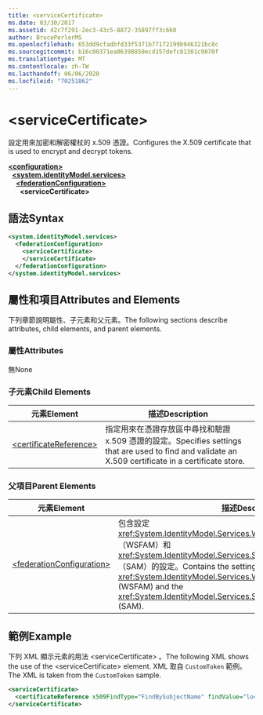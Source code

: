 ```yaml
---
title: <serviceCertificate>
ms.date: 03/30/2017
ms.assetid: 42c7f291-2ec3-43c5-8872-35897ff3c660
author: BrucePerlerMS
ms.openlocfilehash: 653dd9cfadbfd33f5371b77172199b946321bc8c
ms.sourcegitcommit: b16c00371ea06398859ecd157defc81301c9070f
ms.translationtype: MT
ms.contentlocale: zh-TW
ms.lasthandoff: 06/06/2020
ms.locfileid: "70251862"
---
```

# \<serviceCertificate>
<span data-ttu-id="e6223-101">設定用來加密和解密權杖的 x.509 憑證。</span><span class="sxs-lookup"><span data-stu-id="e6223-101">Configures the X.509 certificate that is used to encrypt and decrypt tokens.</span></span>  
  
[**\<configuration>**](../configuration-element.md)\
&nbsp;&nbsp;[**\<system.identityModel.services>**](system-identitymodel-services.md)\
&nbsp;&nbsp;&nbsp;&nbsp;[**\<federationConfiguration>**](federationconfiguration.md)\
&nbsp;&nbsp;&nbsp;&nbsp;&nbsp;&nbsp;**\<serviceCertificate>**  
  
## <a name="syntax"></a><span data-ttu-id="e6223-102">語法</span><span class="sxs-lookup"><span data-stu-id="e6223-102">Syntax</span></span>  
  
```xml  
<system.identityModel.services>  
  <federationConfiguration>  
    <serviceCertificate>  
    </serviceCertificate>  
  </federationConfiguration>  
</system.identityModel.services>  
```  
  
## <a name="attributes-and-elements"></a><span data-ttu-id="e6223-103">屬性和項目</span><span class="sxs-lookup"><span data-stu-id="e6223-103">Attributes and Elements</span></span>  
 <span data-ttu-id="e6223-104">下列章節說明屬性、子元素和父元素。</span><span class="sxs-lookup"><span data-stu-id="e6223-104">The following sections describe attributes, child elements, and parent elements.</span></span>  
  
### <a name="attributes"></a><span data-ttu-id="e6223-105">屬性</span><span class="sxs-lookup"><span data-stu-id="e6223-105">Attributes</span></span>  
 <span data-ttu-id="e6223-106">無</span><span class="sxs-lookup"><span data-stu-id="e6223-106">None</span></span>  
  
### <a name="child-elements"></a><span data-ttu-id="e6223-107">子元素</span><span class="sxs-lookup"><span data-stu-id="e6223-107">Child Elements</span></span>  
  
|<span data-ttu-id="e6223-108">元素</span><span class="sxs-lookup"><span data-stu-id="e6223-108">Element</span></span>|<span data-ttu-id="e6223-109">描述</span><span class="sxs-lookup"><span data-stu-id="e6223-109">Description</span></span>|  
|-------------|-----------------|  
|[\<certificateReference>](certificatereference.md)|<span data-ttu-id="e6223-110">指定用來在憑證存放區中尋找和驗證 x.509 憑證的設定。</span><span class="sxs-lookup"><span data-stu-id="e6223-110">Specifies settings that are used to find and validate an X.509 certificate in a certificate store.</span></span>|  
  
### <a name="parent-elements"></a><span data-ttu-id="e6223-111">父項目</span><span class="sxs-lookup"><span data-stu-id="e6223-111">Parent Elements</span></span>  
  
|<span data-ttu-id="e6223-112">元素</span><span class="sxs-lookup"><span data-stu-id="e6223-112">Element</span></span>|<span data-ttu-id="e6223-113">描述</span><span class="sxs-lookup"><span data-stu-id="e6223-113">Description</span></span>|  
|-------------|-----------------|  
|[\<federationConfiguration>](federationconfiguration.md)|<span data-ttu-id="e6223-114">包含設定 <xref:System.IdentityModel.Services.WSFederationAuthenticationModule> （WSFAM）和 <xref:System.IdentityModel.Services.SessionAuthenticationModule> （SAM）的設定。</span><span class="sxs-lookup"><span data-stu-id="e6223-114">Contains the settings that configure the <xref:System.IdentityModel.Services.WSFederationAuthenticationModule> (WSFAM) and the <xref:System.IdentityModel.Services.SessionAuthenticationModule> (SAM).</span></span>|  
  
## <a name="example"></a><span data-ttu-id="e6223-115">範例</span><span class="sxs-lookup"><span data-stu-id="e6223-115">Example</span></span>  
 <span data-ttu-id="e6223-116">下列 XML 顯示元素的用法 \<serviceCertificate> 。</span><span class="sxs-lookup"><span data-stu-id="e6223-116">The following XML shows the use of the \<serviceCertificate> element.</span></span> <span data-ttu-id="e6223-117">XML 取自 `CustomToken` 範例。</span><span class="sxs-lookup"><span data-stu-id="e6223-117">The XML is taken from the `CustomToken` sample.</span></span>  
  
```xml  
<serviceCertificate>  
  <certificateReference x509FindType="FindBySubjectName" findValue="localhost" storeLocation="LocalMachine" storeName="My"/>  
</serviceCertificate>  
```

